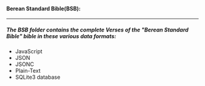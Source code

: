 #### Berean Standard Bible(BSB):
----
##### The BSB folder contains the complete Verses of the "Berean Standard Bible" bible in these various data formats:
* JavaScript
* JSON
* JSONC
* Plain-Text
* SQLite3 database